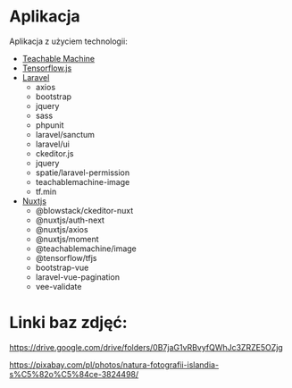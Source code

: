 # Aplikacja
Aplikacja z użyciem technologii:
 - [Teachable Machine](https://teachablemachine.withgoogle.com)
 - [Tensorflow.js](https://www.tensorflow.org/js)
 - [Laravel](https://laravel.com/)
     - axios
     - bootstrap
     - jquery
     - sass
     - phpunit
     - laravel/sanctum
     - laravel/ui
     - ckeditor.js
     - jquery
     - spatie/laravel-permission
     - teachablemachine-image
     - tf.min
 - [Nuxtjs](https://nuxtjs.org/)
     - @blowstack/ckeditor-nuxt
     - @nuxtjs/auth-next
     - @nuxtjs/axios
     - @nuxtjs/moment
     - @teachablemachine/image
     - @tensorflow/tfjs
     - bootstrap-vue
     - laravel-vue-pagination
     - vee-validate

# Linki baz zdjęć:

https://drive.google.com/drive/folders/0B7jaG1vRBvyfQWhJc3ZRZE5OZjg

https://pixabay.com/pl/photos/natura-fotografii-islandia-s%C5%82o%C5%84ce-3824498/

